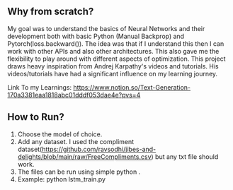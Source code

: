 ## Why from scratch?

My goal was to understand the basics of Neural Networks and their development both with basic Python (Manual Backprop) and Pytorch(loss.backward()). The idea was that if I understand this then I can work with other APIs and also other architectures. 
This also gave me the flexibility to play around with different aspects of optimization.
This project draws heavy inspiration from Andrej Karpathy's videos and tutorials. His videos/tutorials have had a significant influence on my learning journey.


Link To my Learnings: https://www.notion.so/Text-Generation-170a3381eaa1818abc01dddf053dae4e?pvs=4

## How to Run?
1.  Choose the model of choice.
2. Add any dataset. I used the compliment dataset(https://github.com/ravsodhi/jibes-and-delights/blob/main/raw/FreeCompliments.csv) but any txt file should work. 
3. The files can be run using simple python <file name>.
4. Example: python lstm_train.py

